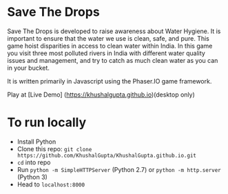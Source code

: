 # Save The Drops
Save The Drops is developed to raise awareness about Water Hygiene. It is important to ensure that the water we use is clean, safe, and pure. This game hoist disparities in access to clean water within India. In this game you visit three most polluted rivers in India with different water quality issues and management, and try to catch as much clean water as you can in your bucket.

It is written primarily in Javascript using the Phaser.IO game framework.

Play at [Live Demo] (https://khushalgupta.github.io)(desktop only)

# To run locally
- Install Python
- Clone this repo: `git clone https://github.com/KhushalGupta/KhushalGupta.github.io.git`
- `cd` into repo
- Run `python -m SimpleHTTPServer` (Python 2.7) or `python -m http.server` (Python 3)
- Head to `localhost:8000`
